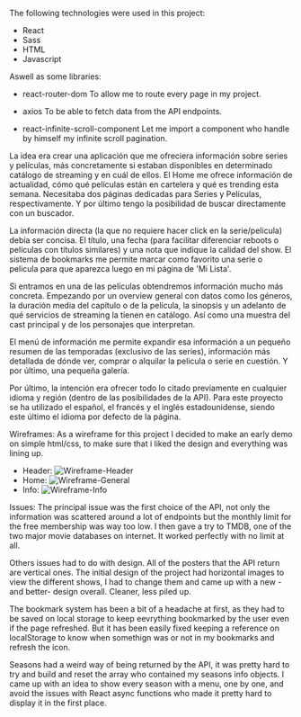 The following technologies were used in this project:
- React
- Sass
- HTML
- Javascript

Aswell as some libraries:
- react-router-dom
To allow me to route every page in my project.

- axios
To be able to fetch data from the API endpoints.

- react-infinite-scroll-component
Let me import a component who handle by himself my infinite scroll pagination.

La idea era crear una aplicación que me ofreciera información sobre series y películas, más concretamente si estaban disponibles en determinado catálogo de streaming y en cuál de ellos. El Home me ofrece información de actualidad, cómo qué películas están en cartelera y qué es trending esta semana. Necesitaba dos páginas dedicadas para Series y Películas, respectivamente. Y por último tengo la posibilidad de buscar directamente con un buscador.

La información directa (la que no requiere hacer click en la serie/pelicula) debía ser concisa. El título, una fecha (para facilitar diferenciar reboots o películas con títulos similares) y una nota que indique la calidad del show. El sistema de bookmarks me permite marcar como favorito una serie o pelicula para que aparezca luego en mi página de 'Mi Lista'.

Si entramos en una de las películas obtendremos información mucho más concreta. Empezando por un overview general con datos como los géneros, la duración media del capítulo o de la película, la sinopsis y un adelanto de qué servicios de streaming la tienen en catálogo. Así como una muestra del cast principal y de los personajes que interpretan.

El menú de información me permite expandir esa información a un pequeño resumen de las temporadas (exclusivo de las series), información más detallada de dónde ver, comprar o alquilar la pelicula o serie en cuestión. Y por último, una pequeña galería.

Por último, la intención era ofrecer todo lo citado previamente en cualquier idioma y región (dentro de las posibilidades de la API). Para este proyecto se ha utilizado el español, el francés y el inglés estadounidense, siendo este último el idioma por defecto de la página.

Wireframes:
As a wireframe for this project I decided to make an early demo on simple html/css, to make sure that i liked the design and everything was lining up.

- Header: ![Wireframe-Header](https://user-images.githubusercontent.com/109437140/208704629-9eab91ce-e711-422e-bc46-5bdec22aa904.jpg)
- Home: ![Wireframe-General](https://user-images.githubusercontent.com/109437140/208703184-78fc5fdd-2c2a-4656-aa0f-28e7097488f7.jpg)
- Info: ![Wireframe-Info](https://user-images.githubusercontent.com/109437140/208703218-4aa4b3ce-1529-4c42-923e-5f3604360103.jpg)

Issues:
The principal issue was the first choice of the API, not only the information was scattered around a lot of endpoints but the monthly limit for the free membership was way too low. I then gave a try to TMDB, one of the two major movie databases on internet. It worked perfectly with no limit at all.

Others issues had to do with design. All of the posters that the API return are vertical ones. The initial design of the project had horizontal images to view the different shows, I had to change them and came up with a new -and better- design overall. Cleaner, less piled up.

The bookmark system has been a bit of a headache at first, as they had to be saved on local storage to keep eevrything bookmarked by the user even if the page refreshed. But it has been easily fixed keeping a reference on localStorage to know when somethign was or not in my bookmarks and refresh the icon.

Seasons had a weird way of being returned by the API, it was pretty hard to try and build and reset the array who contained my seasons info objects. I came up with an idea to show every season with a menu, one by one, and avoid the issues with React async functions who made it pretty hard to display it in the first place.

